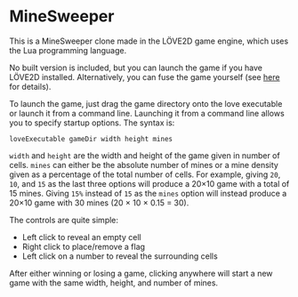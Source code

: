 # MineSweeper
This is a MineSweeper clone made in the LÖVE2D game engine, which uses the Lua programming language.

No built version is included, but you can launch the game if you have LÖVE2D installed.
Alternatively, you can fuse the game yourself (see [here](https://love2d.org/wiki/Game_Distribution) for details).

To launch the game, just drag the game directory onto the love executable or launch it from a command line.
Launching it from a command line allows you to specify startup options. The syntax is:
```
loveExecutable gameDir width height mines
```
`width` and `height` are the width and height of the game given in number of cells.
`mines` can either be the absolute number of mines or a mine density given as a percentage of the total number of cells.
For example, giving `20`, `10`, and `15` as the last three options will produce a 20×10 game with a total of 15 mines.
Giving `15%` instead of `15` as the `mines` option will instead produce a 20×10 game with 30 mines (20&nbsp;×&nbsp;10&nbsp;×&nbsp;0.15&nbsp;=&nbsp;30).

The controls are quite simple:
- Left click to reveal an empty cell
- Right click to place/remove a flag
- Left click on a number to reveal the surrounding cells

After either winning or losing a game, clicking anywhere will start a new game with the same width, height, and number of mines.
